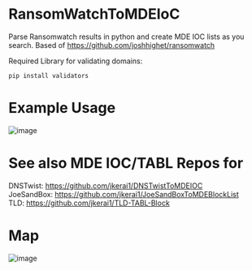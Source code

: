 # RansomWatchToMDEIoC
Parse Ransomwatch results in python and create MDE IOC lists as you search. Based of https://github.com/joshhighet/ransomwatch  

Required Library for validating domains:
```
pip install validators
```
# Example Usage

![image](https://github.com/jkerai1/RansomWatchToMDEIoC/assets/55988027/e1b568e6-add6-4ad8-a3bf-bb05f27af5d1)

# See also MDE IOC/TABL Repos for 
DNSTwist: https://github.com/jkerai1/DNSTwistToMDEIOC  
JoeSandBox: https://github.com/jkerai1/JoeSandBoxToMDEBlockList   
TLD: https://github.com/jkerai1/TLD-TABL-Block  

# Map
![image](https://github.com/jkerai1/RansomWatchToMDEIoC/assets/55988027/f31e288a-5bb4-437b-a8f0-a9a2729e5bbd)

